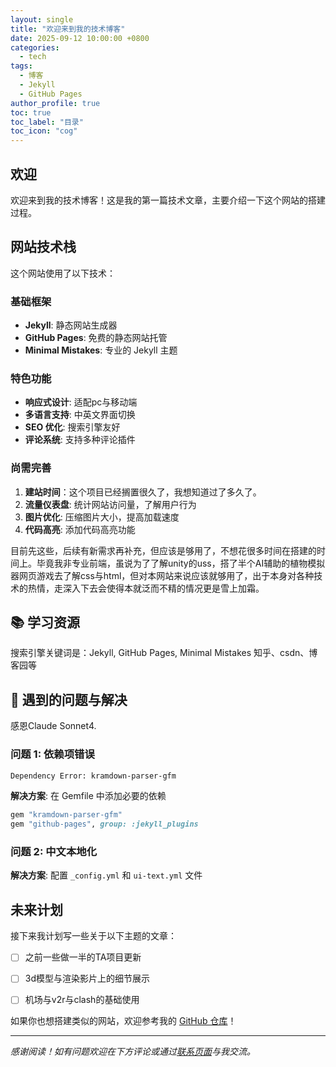 ```yaml
---
layout: single
title: "欢迎来到我的技术博客"
date: 2025-09-12 10:00:00 +0800
categories: 
  - tech
tags: 
  - 博客
  - Jekyll
  - GitHub Pages
author_profile: true
toc: true
toc_label: "目录"
toc_icon: "cog"
---
```


##  欢迎

欢迎来到我的技术博客！这是我的第一篇技术文章，主要介绍一下这个网站的搭建过程。

##  网站技术栈

这个网站使用了以下技术：

### 基础框架
- **Jekyll**: 静态网站生成器
- **GitHub Pages**: 免费的静态网站托管
- **Minimal Mistakes**: 专业的 Jekyll 主题

### 特色功能
-  **响应式设计**: 适配pc与移动端
-  **多语言支持**: 中英文界面切换
-  **SEO 优化**: 搜索引擎友好
-  **评论系统**: 支持多种评论插件

### 尚需完善
1. **建站时间**：这个项目已经搁置很久了，我想知道过了多久了。
2. **流量仪表盘**: 统计网站访问量，了解用户行为
3. **图片优化**: 压缩图片大小，提高加载速度
4. **代码高亮**: 添加代码高亮功能

目前先这些，后续有新需求再补充，但应该是够用了，不想花很多时间在搭建的时间上。毕竟我非专业前端，虽说为了了解unity的uss，搭了半个AI辅助的植物模拟器网页游戏去了解css与html，但对本网站来说应该就够用了，出于本身对各种技术的热情，走深入下去会使得本就泛而不精的情况更是雪上加霜。

## 📚 学习资源

搜索引擎关键词是：Jekyll, GitHub Pages, Minimal Mistakes
知乎、csdn、博客园等

## 🔧 遇到的问题与解决

感恩Claude Sonnet4.

### 问题 1: 依赖项错误
```bash
Dependency Error: kramdown-parser-gfm
```

**解决方案**: 在 Gemfile 中添加必要的依赖
```ruby
gem "kramdown-parser-gfm"
gem "github-pages", group: :jekyll_plugins
```

### 问题 2: 中文本地化
**解决方案**: 配置 `_config.yml` 和 `ui-text.yml` 文件

##  未来计划

接下来我计划写一些关于以下主题的文章：

- [ ] 之前一些做一半的TA项目更新
- [ ] 3d模型与渲染影片上的细节展示
- [ ] 机场与v2r与clash的基础使用


如果你也想搭建类似的网站，欢迎参考我的 [GitHub 仓库](https://github.com/UNBAILANLINCH/UNBAILANLINCH.github.io)！

---

*感谢阅读！如有问题欢迎在下方评论或通过[联系页面](/contact/)与我交流。*
